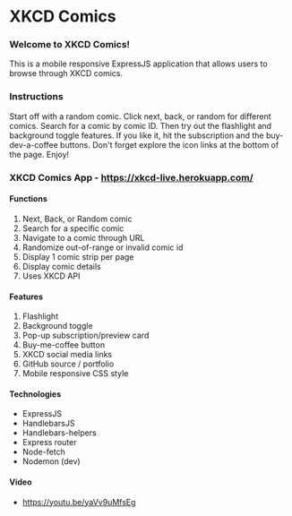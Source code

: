 # XKCD Comics  

### Welcome to XKCD Comics!  

This is a mobile responsive ExpressJS application that allows users to browse through XKCD comics.

### Instructions  

Start off with a random comic. Click next, back, or random for different comics. Search for a comic by comic ID. Then try out the flashlight and background toggle features. If you like it, hit the subscription and the buy-dev-a-coffee buttons. Don't forget explore the icon links at the bottom of the page. Enjoy!

### XKCD Comics App - https://xkcd-live.herokuapp.com/  

#### Functions  
1. Next, Back, or Random comic
2. Search for a specific comic
3. Navigate to a comic through URL
4. Randomize out-of-range or invalid comic id
5. Display 1 comic strip per page
6. Display comic details
7. Uses XKCD API

#### Features  
1. Flashlight
2. Background toggle
3. Pop-up subscription/preview card
4. Buy-me-coffee button
5. XKCD social media links
6. GitHub source / portfolio
7. Mobile responsive CSS style

#### Technologies  
- ExpressJS
- HandlebarsJS
- Handlebars-helpers
- Express router
- Node-fetch
- Nodemon (dev)

#### Video
- https://youtu.be/yaVv9uMfsEg  